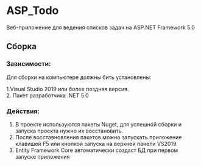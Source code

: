 # ASP_Todo
Веб-приложение для ведения списков задач на ASP.NET Framework  5.0
## Сборка
### Зависимости:
Для сборки на компьютере должны бить установлены:  

1.Visual Studio 2019 или более поздняя версия.  
2. Пакет разработчика .NET 5.0
### Действия:  
1. В проекте используются пакеты Nuget, для успешной сборки и запуска проекта нужно их восстановить. 
2. После восставновления пакетов можно запускать приложение клавишей F5 или кнопкой запуска на верхней панели VS2019. 
3. Entity Framework Core автоматически создаст БД при первом запуске приложения
